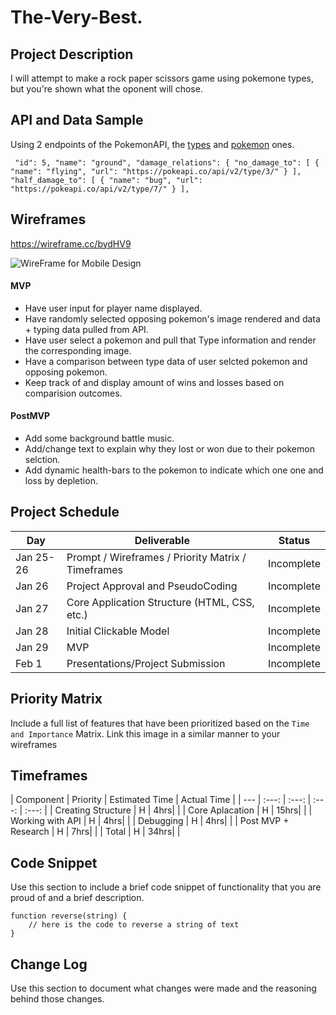 # The-Very-Best.

## Project Description

I will attempt to make a rock paper scissors game using pokemone types, but you're shown what the oponent will chose.

## API and Data Sample

Using 2 endpoints of the PokemonAPI, the [types](https://pokeapi.co/docs/v2#types) and [pokemon](https://pokeapi.co/docs/v2#pokemon) ones.

 ` "id": 5,
   "name": "ground",
    "damage_relations": {
     "no_damage_to": [
       {
          "name": "flying",
          "url": "https://pokeapi.co/api/v2/type/3/"
        }
     ],
      "half_damage_to": [
       {
         "name": "bug",
        "url": "https://pokeapi.co/api/v2/type/7/"
      }
   ],`

## Wireframes

https://wireframe.cc/bydHV9 

![WireFrame for Mobile Design](https://i.imgur.com/CABXdcO.png)

#### MVP 

- Have user input for player name displayed. 
- Have randomly selected opposing pokemon's image rendered and data + typing data pulled from API. 
- Have user select a pokemon and pull that Type information and render the corresponding image.
- Have a comparison between type data of user selcted pokemon and opposing pokemon.
- Keep track of and display amount of wins and losses based on comparision outcomes.

#### PostMVP  

- Add some background battle music.
- Add/change text to explain why they lost or won due to their pokemon selction.
- Add dynamic health-bars to the pokemon to indicate which one one and loss by depletion.

## Project Schedule
|  Day | Deliverable | Status
|---|---| ---|
|Jan 25-26| Prompt / Wireframes / Priority Matrix / Timeframes | Incomplete
|Jan 26| Project Approval and PseudoCoding | Incomplete
|Jan 27| Core Application Structure (HTML, CSS, etc.) | Incomplete
|Jan 28| Initial Clickable Model  | Incomplete
|Jan 29| MVP | Incomplete
|Feb 1| Presentations/Project Submission | Incomplete

## Priority Matrix

Include a full list of features that have been prioritized based on the `Time and Importance` Matrix.  Link this image in a similar manner to your wireframes

## Timeframes

| Component | Priority | Estimated Time | Actual Time |
| --- | :---: |  :---: | :---: | :---: |
| Creating Structure | H | 4hrs| |
| Core Aplacation | H | 15hrs| |
| Working with API | H | 4hrs| |
| Debugging | H | 4hrs| |
| Post MVP + Research | H | 7hrs| |
| Total | H | 34hrs| |

## Code Snippet

Use this section to include a brief code snippet of functionality that you are proud of and a brief description.  

```
function reverse(string) {
	// here is the code to reverse a string of text
}
```

## Change Log
 Use this section to document what changes were made and the reasoning behind those changes.  
